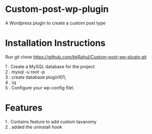 # Custom-post-wp-plugin
A Wordpress plugin to create a custom post type

# Installation Instructions

Run git clone https://github.com/bkRahul/Custom-post-wp-plugin.git

1 . Create a MySQL database for the project\
2 . mysql -u root -p\
3 . create database plugin101;\
4 . \q\
5 . Configure your wp-config file\

# Features
1 . Contains feature to add custom taxanomy\
2 . added the uninstall hook
